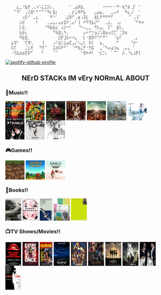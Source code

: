 ```
⠀⠀⠀⠀⣆⣀⠘⣷⡟⢀⢄⠲⠡⣅⣍⡭⡢⡀⠀⠀⠀⠀⠀⠁⢀⣴⡿⣷⡀⠀⠀⠀⠀⠀⠀⠒⠒⠒⠂⠂⠛⠂⢷⡙⡾⢀⡏⠀⠁⠀
⠀⠀⠀⠉⠹⠁⠀⢠⡪⣿⠃⠋⠉⠉⠉⠻⡆⣯⡆⠀⠀⠀⠀⡀⡖⣡⠿⠟⣧⠀⠀⠀⣠⣴⣦⡀⠀⠀⣀⡤⠞⠀⠀⠻⣆⡰⠁⠀⠁⠀
⠀⠀⠀⠀⠀⠀⢔⡯⠊⠀⣀⣆⠀⠀⠀⠀⠻⠑⠁⠀⠀⢀⣜⡿⠋⢀⣶⢠⢽⣇⠀⠀⣿⣇⠟⠛⠛⠛⠋⠀⠀⠀⠀⠀⠈⠁⢠⢸⠁⠀
⠀⠀⠀⠀⠀⡬⣞⠀⠀⠀⠀⠇⠀⠀⠀⣀⣠⣄⡄⣤⡴⣯⠗⢁⡤⠃⢸⠀⠞⠻⢻⣧⡜⠋⠀⠀⣀⣆⡀⠀⢠⡄⠀⠀⠀⠀⠈⠓⠷⠶
⠀⠀⠀⠀⠀⡇⣗⡀⠀⠀⠀⠀⠀⠀⠘⠻⣷⣷⣖⠀⢬⡕⠒⠃⠀⠀⠈⠓⠤⣀⣀⠀⢛⠧⣤⡀⠀⡏⠁⠀⣾⡣⡀⠀⠀⠀⠀⠀⠀⠀
⠀⠀⠀⠀⠀⣧⡷⣆⠀⠀⠀⠀⠀⠀⠀⠀⠀⠙⢷⣿⣂⠳⡀⠀⠀⠀⠀⠀⡤⠖⠚⡑⣲⡨⢡⣿⣶⢴⣚⣋⠁⢈⣹⢶⠀⠀⠀⠀⠀⠀
⠀⠀⠀⠀⠀⠻⣯⣿⡀⠀⠀⠀⠀⠀⠀⠀⠀⠀⠀⣝⡟⣸⡧⠖⠲⣄⠀⠀⡇⠐⣿⡿⠝⠩⠋⠛⠉⠀⠀⠈⣦⠏⠀⠀⠀⠀⢀⡄⠀⠀
⠀⠀⣴⢽⠃⠀⠈⢏⢿⢂⠀⠀⠀⢸⠀⠀⠀⢠⠍⣾⡡⣕⣴⣏⣠⡌⠢⣄⢇⠀⡯⡇⠀⠀⣦⡀⠀⠀⠀⠀⠋⠀⠀⠀⠀⠘⡺⠂⠀⠀
⠀⠀⢯⡫⠀⠀⠀⣈⣆⢟⠀⠀⠙⡻⠉⠀⠀⣩⡾⡯⠟⠋⠁⠀⠈⠛⢷⣌⡛⠐⡻⣯⠀⠀⣀⠉⠳⡴⣴⡱⣦⠀⢀⡤⣄⠀⠁⠀⠀⠀
⠀⠀⠐⢝⣧⣶⣶⣟⡯⠋⠀⠀⠀⠃⠀⠀⠀⠈⠉⠀⠀⠀⠀⠀⠀⠀⠀⠑⢿⠷⠾⠇⠀⠐⣎⡑⡄⠀⠁⠉⠁⠀⡼⢀⠘⣆⣰⡟⡇
```
[![spotify-github-profile](https://spotify-github-profile.kittinanx.com/api/view?uid=31zucmt2i6zwpqump5tcn6v73pie&cover_image=true&theme=natemoo-re&show_offline=true&background_color=121212&interchange=true&bar_color=53b14f&bar_color_cover=true)](https://spotify-github-profile.kittinanx.com/api/view?uid=31zucmt2i6zwpqump5tcn6v73pie&redirect=true)

<h2 align="center">NErD STACKs IM  vEry NORmAL ABOUT</h2>
<h3 align="left">🎸Music!!</h3>
<p align="left">
<a href="https://open.spotify.com/album/5vkqYmiPBYLaalcmjujWxK"><img align="center" src="./radiohead.jpg" alt="inrainbows" height="60" width="60" /></a>
<a href="https://open.spotify.com/album/2Qt8Z1LB3Fsrf6nhBNsvUJ"><img align="center" src="./songs.jpeg" alt="adrianne" height="60" width="60" /></a>
<a href="https://open.spotify.com/album/3yaSvEnMDdxwakgx7OBLxf"><img align="center" src="./vgbt.jpg" alt="vgbt" height="60" width="60" /></a>
<a href="https://open.spotify.com/album/2wwCc6fcyhp1tfY3J6Javr"><img align="center" src="./banisters.jpg" alt="banisters" height="60" width="60" /></a>
<a href="https://open.spotify.com/album/2wPnKggTK3QhYAKL7Q0vvr"><img align="center" src="./danger.jpeg" alt="danger" height="60" width="60" /></a>
<a href="https://open.spotify.com/album/1Vg5v9M0afj5sIl1ndRXzy"><img align="center" src="./kickii.jpeg" alt="kickii" height="60" width="60" /></a>
<a href="https://open.spotify.com/album/6dVIqQ8qmQ5GBnJ9shOYGE"><img align="center" src="./okcomputer.jpeg" alt="okcomputer" height="60" width="60" /></a>
<a href="https://open.spotify.com/album/3DuiGV3J09SUhvp8gqNx8h"><img align="center" src="./revenge.jpeg" alt="revenge" height="60" width="60" /></a>
<a href="https://open.spotify.com/album/0FZK97MXMm5mUQ8mtudjuK"><img align="center" src="./tbp.jpeg" alt="blackparade" height="60" width="60" /></a>
<a href="https://open.spotify.com/album/3PRoXYsngSwjEQWR5PsHWR"><img align="center" src="./revolver.jpeg" alt="revolver" height="60" width="60" /></a>

</p>
<h3 align="left">🎮Games!!</h3>
<p align="left">
  <img align="center" src="./mc.jpeg" alt="minecraft" height="60" width="60" />
  <img align="center" src="./stardew.jpeg" alt="stardew" height="60" width="60" />
  <img align="center" src="./sable.jpeg" alt="sable" height="60" width="60" />
</p>
<h3 align="left">📖Books!!</h3>
<p align="left">
  <a href="https://www.goodreads.com/book/show/41880609-on-earth-we-re-briefly-gorgeous"><img align="center" src="./onearth.jpg" alt="onearth" height="70" width="50" /></a>
  <a href="https://www.goodreads.com/book/show/10357575-1q84"><img align="center" src="./1q84.jpg" alt="1q84" height="70" width="50" /></a>
  <a href="https://www.goodreads.com/book/show/24861.Demian_Die_Geschichte_von_Emil_Sinclairs_Jugend"><img align="center" src="./demian.jpg" alt="demian" height="70" width="40" /></a>
  <a href="https://www.goodreads.com/book/show/6514.The_Bell_Jar"><img align="center" src="./belljar.jpg" alt="belljar" height="70" width="50" /></a>
  <a href="https://www.goodreads.com/book/show/22628.The_Perks_of_Being_a_Wallflower"><img align="center" src="./perks.jpg" alt="perks" height="70" width="50" /></a>
</p>
<h3 align="left">📺TV Shows/Movies!!</h3>
<p align="left">
  <a href="https://www.imdb.com/title/tt0073629/"><img align="center" src="./rocky.jpeg" alt="rocky" height="75" width="50" /></a>
  <a href="https://www.imdb.com/title/tt6710474/"><img align="center" src="./eeaao.jpg" alt="eeaao" height="75" width="50" /></a>
  <a href="https://www.imdb.com/title/tt0110912/"><img align="center" src="./pulp.jpg" alt="pulp" height="75" width="40" /></a>
  <a href="https://www.imdb.com/title/tt10954984/"><img align="center" src="./nope.jpg" alt="nope" height="75" width="50" /></a>
  <a href="https://www.imdb.com/title/tt14452776/"><img align="center" src="./bear.jpg" alt="thebear" height="75" width="50" /></a>
  <a href="https://www.imdb.com/title/tt11126994/"><img align="center" src="./arcane.jpg" alt="arcane" height="75" width="50" /></a>
  <a href="https://www.imdb.com/title/tt3581920/"><img align="center" src="./craft.jpg" alt="craft" height="75" width="50" /></a>
  <a href="https://www.imdb.com/title/tt3581920/"><img align="center" src="./tlou.jpg" alt="tlou" height="75" width="50" /></a>
  <a href="https://www.imdb.com/title/tt3581920/"><img align="center" src="./handmaiden.png" alt="handmaiden" height="75" width="50" /></a>
  <a href="https://www.imdb.com/title/tt3581920/"><img align="center" src="./scarface.jpg" alt="scarface" height="75" width="50" /></a>
</p>
